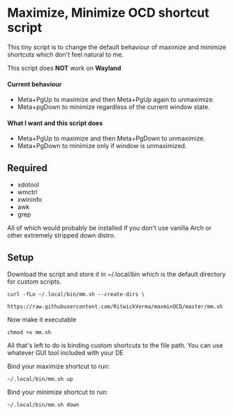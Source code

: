 # Maximize, Minimize OCD shortcut script

This tiny script is to change the default behaviour of maximize and minimize shortcuts which don't feel natural to me. 

This script does **NOT** work on **Wayland**

#### Current behaviour
* Meta+PgUp to maximize and then Meta+PgUp again to unmaximize.
* Meta+pgDown to minimize regardless of the current window state.

#### What I want and this script does
* Meta+PgUp to maximize and then Meta+PgDown to unmaximize.
* Meta+PgDown to minimize only if window is unmaximized.
  
## Required
* xdotool
* wmctrl
* xwininfo
* awk
* grep

All of which would probably be installed if you don't use vanilla Arch or other extremely stripped down distro.

## Setup

Download the script and store it in ~/.local/bin which is the default directory for custom scripts. 
~~~
curl -fLo ~/.local/bin/mm.sh --create-dirs \
    https://raw.githubusercontent.com/RitwickVerma/maxminOCD/master/mm.sh
~~~
Now make it executable
~~~
chmod +x mm.sh
~~~

All that's left to do is binding custom shortcuts to the file path. You can use whatever GUI tool included with your DE

Bind your maximize shortcut to run:
~~~
~/.local/bin/mm.sh up
~~~

Bind your minimize shortcut to run:
~~~
~/.local/bin/mm.sh down
~~~
